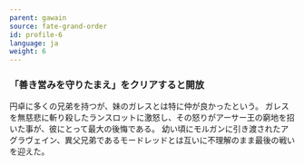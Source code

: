 ```yaml
---
parent: gawain
source: fate-grand-order
id: profile-6
language: ja
weight: 6
---
```


### 「善き営みを守りたまえ」をクリアすると開放

円卓に多くの兄弟を持つが、妹のガレスとは特に仲が良かったという。
ガレスを無慈悲に斬り殺したランスロットに激怒し、その怒りがアーサー王の窮地を招いた事が、彼にとって最大の後悔である。
幼い頃にモルガンに引き渡されたアグラヴェイン、異父兄弟であるモードレッドとは互いに不理解のまま最後の戦いを迎えた。
